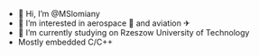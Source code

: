 - 👋 Hi, I’m @MSlomiany
- 👀 I’m interested in aerospace 🚀 and aviation ✈
- 🌱 I’m currently studying on Rzeszow University of Technology
- Mostly embedded C/C++
